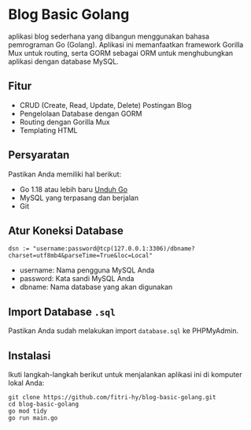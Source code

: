 # Blog Basic Golang

aplikasi blog sederhana yang dibangun menggunakan bahasa pemrograman Go (Golang). Aplikasi ini memanfaatkan framework Gorilla Mux untuk routing, serta GORM sebagai ORM untuk menghubungkan aplikasi dengan database MySQL.

## Fitur

- CRUD (Create, Read, Update, Delete) Postingan Blog
- Pengelolaan Database dengan GORM
- Routing dengan Gorilla Mux
- Templating HTML

## Persyaratan

Pastikan Anda memiliki hal berikut:

- Go 1.18 atau lebih baru [Unduh Go](https://golang.org/dl/)
- MySQL yang terpasang dan berjalan
- Git

## Atur Koneksi Database

```
dsn := "username:password@tcp(127.0.0.1:3306)/dbname?charset=utf8mb4&parseTime=True&loc=Local"
```

- username: Nama pengguna MySQL Anda
- password: Kata sandi MySQL Anda
- dbname: Nama database yang akan digunakan


## Import Database `.sql`

Pastikan Anda sudah melakukan import `database.sql` ke PHPMyAdmin.

## Instalasi

Ikuti langkah-langkah berikut untuk menjalankan aplikasi ini di komputer lokal Anda:

```
git clone https://github.com/fitri-hy/blog-basic-golang.git
cd blog-basic-golang
go mod tidy
go run main.go
```